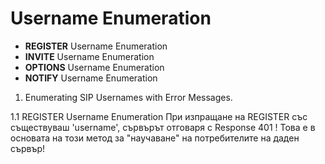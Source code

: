 # Username Enumeration

* **REGISTER** Username Enumeration
* **INVITE**  Username Enumeration
* **OPTIONS** Username Enumeration
* **NOTIFY**  Username Enumeration


1. Enumerating SIP Usernames with Error Messages.
   
1.1 REGISTER Username Enumeration
  При изпращане на REGISTER със съществуваш 'username',
  сървърът отговаря с Response 401 !
  Това е в основата
  на този метод за "научаване" на потребителите на даден сървър!

